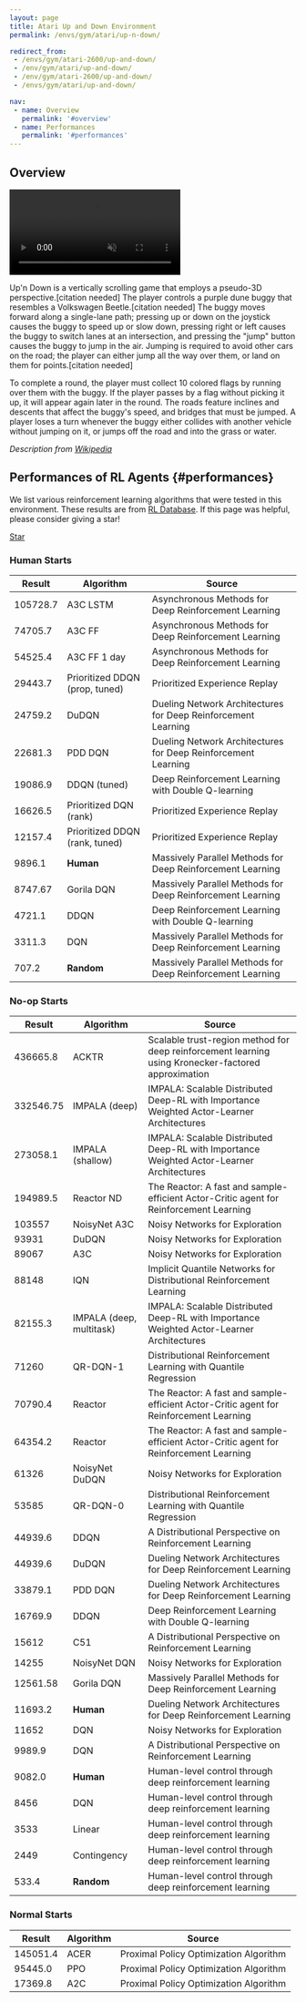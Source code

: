 ```yaml
---
layout: page
title: Atari Up and Down Environment
permalink: /envs/gym/atari/up-n-down/

redirect_from:
 - /envs/gym/atari-2600/up-and-down/
 - /env/gym/atari/up-and-down/
 - /env/gym/atari-2600/up-and-down/
 - /envs/gym/atari/up-and-down/

nav:
 - name: Overview
   permalink: '#overview'
 - name: Performances
   permalink: '#performances'
---
```



## Overview

<video autoplay muted loop controls>
  <source src="{{ 'assets/_pages/envs/gym/atari/up-n-down.mp4' | absolute_url }}" type="video/mp4">
</video>

Up'n Down is a vertically scrolling game that employs a pseudo-3D perspective.[citation needed] The player controls a purple dune buggy that resembles a Volkswagen Beetle.[citation needed] The buggy moves forward along a single-lane path; pressing up or down on the joystick causes the buggy to speed up or slow down, pressing right or left causes the buggy to switch lanes at an intersection, and pressing the "jump" button causes the buggy to jump in the air. Jumping is required to avoid other cars on the road; the player can either jump all the way over them, or land on them for points.[citation needed]

To complete a round, the player must collect 10 colored flags by running over them with the buggy. If the player passes by a flag without picking it up, it will appear again later in the round. The roads feature inclines and descents that affect the buggy's speed, and bridges that must be jumped. A player loses a turn whenever the buggy either collides with another vehicle without jumping on it, or jumps off the road and into the grass or water.


*Description from [Wikipedia](https://en.wikipedia.org/wiki/Up%27n_Down)*


## Performances of RL Agents {#performances}

We list various reinforcement learning algorithms that were tested in this environment. These results are from [RL Database](https://github.com/seungjaeryanlee/rldb). If this page was helpful, please consider giving a star!

<!-- Place this tag where you want the button to render. -->
<a class="github-button" href="https://github.com/seungjaeryanlee/rldb" data-icon="octicon-star" data-size="large" data-show-count="true" aria-label="Star seungjaeryanlee/rldb on GitHub">Star</a>
<!-- Place this tag in your head or just before your close body tag. -->
<script async defer src="https://buttons.github.io/buttons.js"></script>

### Human Starts

| Result | Algorithm | Source |
|--------|-----------|--------|
| 105728.7 | A3C LSTM | Asynchronous Methods for Deep Reinforcement Learning |
| 74705.7 | A3C FF | Asynchronous Methods for Deep Reinforcement Learning |
| 54525.4 | A3C FF 1 day | Asynchronous Methods for Deep Reinforcement Learning |
| 29443.7 | Prioritized DDQN (prop, tuned) | Prioritized Experience Replay |
| 24759.2 | DuDQN | Dueling Network Architectures for Deep Reinforcement Learning |
| 22681.3 | PDD DQN | Dueling Network Architectures for Deep Reinforcement Learning |
| 19086.9 | DDQN (tuned) | Deep Reinforcement Learning with Double Q-learning |
| 16626.5 | Prioritized DQN (rank) | Prioritized Experience Replay |
| 12157.4 | Prioritized DDQN (rank, tuned) | Prioritized Experience Replay |
| 9896.1 | **Human** | Massively Parallel Methods for Deep Reinforcement Learning |
| 8747.67 | Gorila DQN | Massively Parallel Methods for Deep Reinforcement Learning |
| 4721.1 | DDQN | Deep Reinforcement Learning with Double Q-learning |
| 3311.3 | DQN | Massively Parallel Methods for Deep Reinforcement Learning |
| 707.2 | **Random** | Massively Parallel Methods for Deep Reinforcement Learning |


### No-op Starts

| Result | Algorithm | Source |
|--------|-----------|--------|
| 436665.8 | ACKTR | Scalable trust-region method for deep reinforcement learning using Kronecker-factored approximation |
| 332546.75 | IMPALA (deep) | IMPALA: Scalable Distributed Deep-RL with Importance Weighted Actor-Learner Architectures |
| 273058.1 | IMPALA (shallow) | IMPALA: Scalable Distributed Deep-RL with Importance Weighted Actor-Learner Architectures |
| 194989.5 | Reactor ND | The Reactor: A fast and sample-efficient Actor-Critic agent for Reinforcement Learning |
| 103557 | NoisyNet A3C | Noisy Networks for Exploration |
| 93931 | DuDQN | Noisy Networks for Exploration |
| 89067 | A3C | Noisy Networks for Exploration |
| 88148 | IQN | Implicit Quantile Networks for Distributional Reinforcement Learning |
| 82155.3 | IMPALA (deep, multitask) | IMPALA: Scalable Distributed Deep-RL with Importance Weighted Actor-Learner Architectures |
| 71260 | QR-DQN-1 | Distributional Reinforcement Learning with Quantile Regression |
| 70790.4 | Reactor | The Reactor: A fast and sample-efficient Actor-Critic agent for Reinforcement Learning |
| 64354.2 | Reactor | The Reactor: A fast and sample-efficient Actor-Critic agent for Reinforcement Learning |
| 61326 | NoisyNet DuDQN | Noisy Networks for Exploration |
| 53585 | QR-DQN-0 | Distributional Reinforcement Learning with Quantile Regression |
| 44939.6 | DDQN | A Distributional Perspective on Reinforcement Learning |
| 44939.6 | DuDQN | Dueling Network Architectures for Deep Reinforcement Learning |
| 33879.1 | PDD DQN | Dueling Network Architectures for Deep Reinforcement Learning |
| 16769.9 | DDQN | Deep Reinforcement Learning with Double Q-learning |
| 15612 | C51 | A Distributional Perspective on Reinforcement Learning |
| 14255 | NoisyNet DQN | Noisy Networks for Exploration |
| 12561.58 | Gorila DQN | Massively Parallel Methods for Deep Reinforcement Learning |
| 11693.2 | **Human** | Dueling Network Architectures for Deep Reinforcement Learning |
| 11652 | DQN | Noisy Networks for Exploration |
| 9989.9 | DQN | A Distributional Perspective on Reinforcement Learning |
| 9082.0 | **Human** | Human-level control through deep reinforcement learning |
| 8456 | DQN | Human-level control through deep reinforcement learning |
| 3533 | Linear | Human-level control through deep reinforcement learning |
| 2449 | Contingency | Human-level control through deep reinforcement learning |
| 533.4 | **Random** | Human-level control through deep reinforcement learning |


### Normal Starts

| Result | Algorithm | Source |
|--------|-----------|--------|
| 145051.4 | ACER | Proximal Policy Optimization Algorithm |
| 95445.0 | PPO | Proximal Policy Optimization Algorithm |
| 17369.8 | A2C | Proximal Policy Optimization Algorithm |

